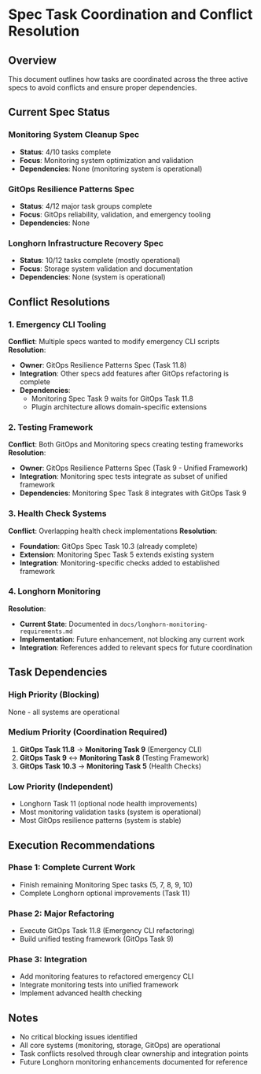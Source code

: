 # Spec Task Coordination and Conflict Resolution

## Overview
This document outlines how tasks are coordinated across the three active specs to avoid conflicts and ensure proper dependencies.

## Current Spec Status

### Monitoring System Cleanup Spec
- **Status**: 4/10 tasks complete
- **Focus**: Monitoring system optimization and validation
- **Dependencies**: None (monitoring system is operational)

### GitOps Resilience Patterns Spec  
- **Status**: 4/12 major task groups complete
- **Focus**: GitOps reliability, validation, and emergency tooling
- **Dependencies**: None

### Longhorn Infrastructure Recovery Spec
- **Status**: 10/12 tasks complete (mostly operational)
- **Focus**: Storage system validation and documentation
- **Dependencies**: None (system is operational)

## Conflict Resolutions

### 1. Emergency CLI Tooling
**Conflict**: Multiple specs wanted to modify emergency CLI scripts
**Resolution**: 
- **Owner**: GitOps Resilience Patterns Spec (Task 11.8)
- **Integration**: Other specs add features after GitOps refactoring is complete
- **Dependencies**: 
  - Monitoring Spec Task 9 waits for GitOps Task 11.8
  - Plugin architecture allows domain-specific extensions

### 2. Testing Framework
**Conflict**: Both GitOps and Monitoring specs creating testing frameworks
**Resolution**:
- **Owner**: GitOps Resilience Patterns Spec (Task 9 - Unified Framework)
- **Integration**: Monitoring spec tests integrate as subset of unified framework
- **Dependencies**: Monitoring Spec Task 8 integrates with GitOps Task 9

### 3. Health Check Systems
**Conflict**: Overlapping health check implementations
**Resolution**:
- **Foundation**: GitOps Spec Task 10.3 (already complete)
- **Extension**: Monitoring Spec Task 5 extends existing system
- **Integration**: Monitoring-specific checks added to established framework

### 4. Longhorn Monitoring
**Resolution**: 
- **Current State**: Documented in `docs/longhorn-monitoring-requirements.md`
- **Implementation**: Future enhancement, not blocking any current work
- **Integration**: References added to relevant specs for future coordination

## Task Dependencies

### High Priority (Blocking)
None - all systems are operational

### Medium Priority (Coordination Required)
1. **GitOps Task 11.8** → **Monitoring Task 9** (Emergency CLI)
2. **GitOps Task 9** ↔ **Monitoring Task 8** (Testing Framework)
3. **GitOps Task 10.3** → **Monitoring Task 5** (Health Checks)

### Low Priority (Independent)
- Longhorn Task 11 (optional node health improvements)
- Most monitoring validation tasks (system is operational)
- Most GitOps resilience patterns (system is stable)

## Execution Recommendations

### Phase 1: Complete Current Work
- Finish remaining Monitoring Spec tasks (5, 7, 8, 9, 10)
- Complete Longhorn optional improvements (Task 11)

### Phase 2: Major Refactoring
- Execute GitOps Task 11.8 (Emergency CLI refactoring)
- Build unified testing framework (GitOps Task 9)

### Phase 3: Integration
- Add monitoring features to refactored emergency CLI
- Integrate monitoring tests into unified framework
- Implement advanced health checking

## Notes
- No critical blocking issues identified
- All core systems (monitoring, storage, GitOps) are operational
- Task conflicts resolved through clear ownership and integration points
- Future Longhorn monitoring enhancements documented for reference
